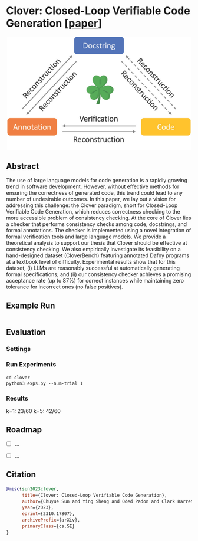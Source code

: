 # Clover: Closed-Loop Verifiable Code Generation [[paper](https://arxiv.org/abs/2310.17807)]

<p align="center">
<img src="figures/clover_overview.jpg" alt="clover_overview" width="500"/>
</p>

## Abstract
The use of large language models for code generation is a rapidly growing trend in software development. 
However, without effective methods for ensuring the correctness of generated code, this trend could lead to any number of undesirable outcomes. 
In this paper, we lay out a vision for addressing this challenge: the Clover paradigm, short for Closed-Loop Verifiable Code Generation, 
which reduces correctness checking to the more accessible problem of consistency checking. At the core of Clover lies a checker 
that performs consistency checks among code, docstrings, and formal annotations. The checker is implemented using a novel integration of formal verification tools and large language models. We provide a theoretical analysis to support our thesis that Clover should be effective at consistency checking. 
We also empirically investigate its feasibility on a hand-designed dataset (CloverBench) featuring annotated Dafny programs
 at a textbook level of difficulty. Experimental results show that for this dataset, (i) LLMs are reasonably successful at 
 automatically generating formal specifications; and (ii) our consistency checker achieves a promising acceptance rate 
 (up to 87%) for correct instances while maintaining zero tolerance for incorrect ones (no false positives).

## Example Run
```
```

## Evaluation

### Settings

### Run Experiments

```
cd clover
python3 exps.py --num-trial 1
```

### Results

k=1: 23/60
k=5: 42/60


## Roadmap
- [ ] ...
- [ ] ...


## Citation
```bibtex
@misc{sun2023clover,
      title={Clover: Closed-Loop Verifiable Code Generation}, 
      author={Chuyue Sun and Ying Sheng and Oded Padon and Clark Barrett},
      year={2023},
      eprint={2310.17807},
      archivePrefix={arXiv},
      primaryClass={cs.SE}
}
```
